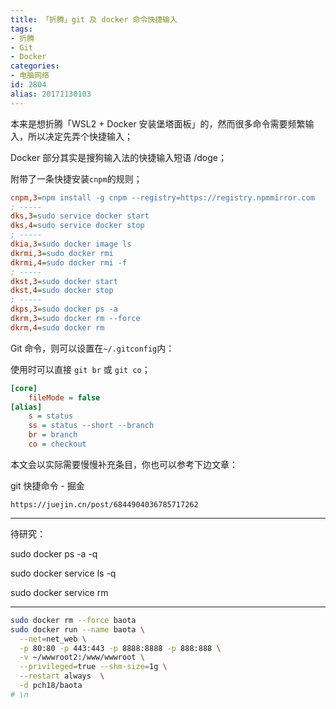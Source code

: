 ```yaml
---
title: 「折腾」git 及 docker 命令快捷输入
tags:
- 折腾
- Git
- Docker
categories:
- 电脑网络
id: 2804
alias: 20171130103
---
```


本来是想折腾「WSL2 + Docker 安装堡塔面板」的，然而很多命令需要频繁输入，所以决定先弄个快捷输入；

<!--more-->

Docker 部分其实是搜狗输入法的快捷输入短语 /doge；

附带了一条快捷安装`cnpm`的规则；

```ini
cnpm,3=npm install -g cnpm --registry=https://registry.npmmirror.com
; -----
dks,3=sudo service docker start
dks,4=sudo service docker stop
; -----
dkia,3=sudo docker image ls
dkrmi,3=sudo docker rmi
dkrmi,4=sudo docker rmi -f
; -----
dkst,3=sudo docker start
dkst,4=sudo docker stop
; -----
dkps,3=sudo docker ps -a
dkrm,3=sudo docker rm --force
dkrm,4=sudo docker rm
```

Git 命令，则可以设置在`~/.gitconfig`内：

使用时可以直接 `git br` 或 `git co`；

```ini
[core]
	fileMode = false
[alias]
	s = status
	ss = status --short --branch
	br = branch
	co = checkout
```

本文会以实际需要慢慢补充条目，你也可以参考下边文章：

git 快捷命令 - 掘金

`https://juejin.cn/post/6844904036785717262`

------------------

待研究：

sudo docker ps -a -q

sudo docker service ls -q

sudo docker service rm

----------------

```bash
sudo docker rm --force baota
sudo docker run --name baota \
  --net=net_web \
  -p 80:80 -p 443:443 -p 8888:8888 -p 888:888 \
  -v ~/wwwroot2:/www/wwwroot \
  --privileged=true --shm-size=1g \
  --restart always  \
  -d pch18/baota
# \n

```
